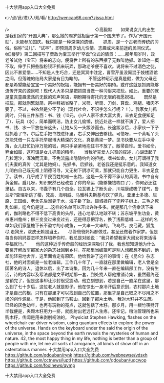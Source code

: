 
十大禁用app入口大全免费




👉/点/此/进/入/观/看/ http://wencao66.com?zjssa.html




/>　　　　　　　　　　　　　　　　　　　　◇高毅默　　如果说女儿的出生是我们家的“开国大典”，那么她的周岁就相当于第一个国庆节了。作为“开国元勋”，未能参加国庆。我只能是一种深深的遗憾。　　抓周，是一个古老而传统的习俗。俗称“试儿”、“试卒”，即预测周岁幼儿性情、志趣或未来前途的民间仪式。《红楼梦》第二回描写了贾政为宝玉举行“卒盘”仪式的情景：……那年周岁时，政老爷试他（宝玉）将来的志向，便将世上所有的东西摆了无数叫他抓。谁知他一概不取，伸手只把些脂粉钗环抓来玩弄，那政老爷便不喜欢。说将来不过酒色之徒，因此不甚爱惜……不知是人生巧合，还是冥冥中注定，曹雪芹虽没厮混于妓楼酒馆之间，但落魄的结局大家是有目为睹的。　　不管这种昭示是真是假，做为父母还都是希望能给宝宝一个美好的祝福，能拥有一份美好的期待。或许这就是抓周能够流传开来的源泉吧！现代人大多只是把抓周当做一种习俗来把玩。如此，重要的就是童真童趣激荡的无数的欢声笑语，期盼期待寄托的无限的祝愿祝福。　　既然是把玩，那就删繁就简，祭神拜祖省略了，米筛、听筒、刀剑、算盘、鸡腿、猪肉不要了。不过，书依然是少不了的（现代社会，不识字怎么行呢？！）。我家女儿抓周时，只有三件东西：书、钱（10元，小户人家不求大富大贵，丰衣足食便知足了）、玩具（水），简单而明洁。防止女儿偷懒，挑近处逮一样就不演了，爱人把书、钱、水一平放在床这头，让她从另一头跋涉而去。长途跋涉后，小家伙一下子就抓着了书，尔后左手把书拽进怀里，右手又伸出去够钱。可惜呀，一个黄毛丫头怎能凭借一只左手托举起博大精深的文化，真是黄梁一梦。见书快要从左手中滑落，女儿赶忙扔掉万能的钱，两只手紧紧地抱住书不放了。敝帚自珍。爱书如命，弃金如履，这可谓是女儿抓周的精华。　　当我听完爱人兴奋的叙述，心湖泛起了几粒泥沙，浑浊而沉重，不免流露出隐隐约约的担扰。嗜书如命，女儿可谓得了我们夫妻的真传（尤其是她妈）。先抓书，后抓钱，老爸我还是挺乐意的。我知道女儿明白自己既无祖上阴德可寻，又无树下阴凉可乘，那就只能自力更生、丰衣足食了。读书，几乎成了平民百姓的唯一出路，这是一条不得不承认的真理。书中自有黄金屋。启儿呀，知识既然已经改变了你的命运（能够搛钱糊口了），你何必还往里钻。自古以来，书蠹子有几个自全。拉瓦锡上了断头台，川端康成吸了煤气，鲁兰斯?查理斯跳了楼，梵高、海明威、马雅科夫斯基均饮了弹丸，亚里士多德、屈原、王国维、老舍先后溺毙于水，海子卧了轨，顾城挂在了歪脖子树上，三毛之死乱如麻，迄今仍是谜……这样的名单可以开出许许多多。就是那几个侥幸活下来的，伽利略也不得不低下高贵的头颅，违心地承认地球不转；苏东坡平生功业，黄州惠州儋州；柳三变变过来变过去，还是得忍把浮名，换了浅斟低唱……这样的名单如我们家屋檐下长不盈寸的小咸鱼，一大串一大串的。飞鸟尽，良弓藏，狐兔尽,走狗烹，泼皮无赖照当王。　　尽管爸爸妈妈都做过，甚至还做着作家梦。但是每当你妈妈要怎样怎样培养你时，我总是对她说：“我只希望我家大闺女将来活得幸福就行。”
　　他的这种近乎传奇般的经历深深吸引了我，我也想知道他为什么要离开解放军那家大的杂志社回到乡村，在那里当编辑可是别人想都想不到的，他却能轻易地舍弃，这里面肯定有原因。他给我讲了这样的事情：在《昆仑》杂志社，他的对面桌是一位老编辑，工作几十年了，一直就在那里做编辑，老人曾是全国著名的诗人，退休以后，出了本诗集，因为几十年来一直在编辑部工作，没有生活，诗的内容以及写法都是文革时期那一套，到处找人帮他推销诗集，虽然最终还是销完了，但是这事却让沙封很受震动，他立刻想到，若是自己一直呆在这里，那么到了七十岁后，这位老人就是影子。他在惊出一身冷汗后意识到，农村那片土地才是自己的根，只有在那里才可以找到自己的位置，那里才是自己取之不尽用之不竭的创作源泉。于是，他回到了马鞍山，回到了那片土地。
我对木籽并不生疏。已经的灰色幼年，也再有玩物的亮点，这就包括了木籽。那岁月，用一根竹筷劈开半截便是，夹颗木籽用力一挤，就能射出老远打人生疼。还牢记，粮油管理所也采购木籽，传闻是用来剥削桐油的。
Physicist Stephen Hawking, flashes on the wheelchair car driver wisdom, using quantum effects to explore the power of the universe.
Hands on the keyboard under the said the origin of the universe, in the space beyond the earth reveals the mysteries of human and nature.
42, the most happy thing in my life, nothing is better than a group of people with me, let me all sorts of arrogance, all kinds of show off in an ostentatious manner.
十大禁用app入口大全免费 https://github.com/qdouban/rynk
https://github.com/webnewse/vdsxh
https://github.com/cctnews/luptl
https://github.com/qdouban/uqcwop
https://github.com/foolnews/qvmp





十大禁用app入口大全免费
